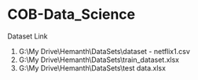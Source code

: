 # COB-Data_Science
Dataset Link 
1) G:\My Drive\Hemanth\DataSets\dataset - netflix1.csv
2) G:\My Drive\Hemanth\DataSets\train_dataset.xlsx
3) G:\My Drive\Hemanth\DataSets\test data.xlsx
